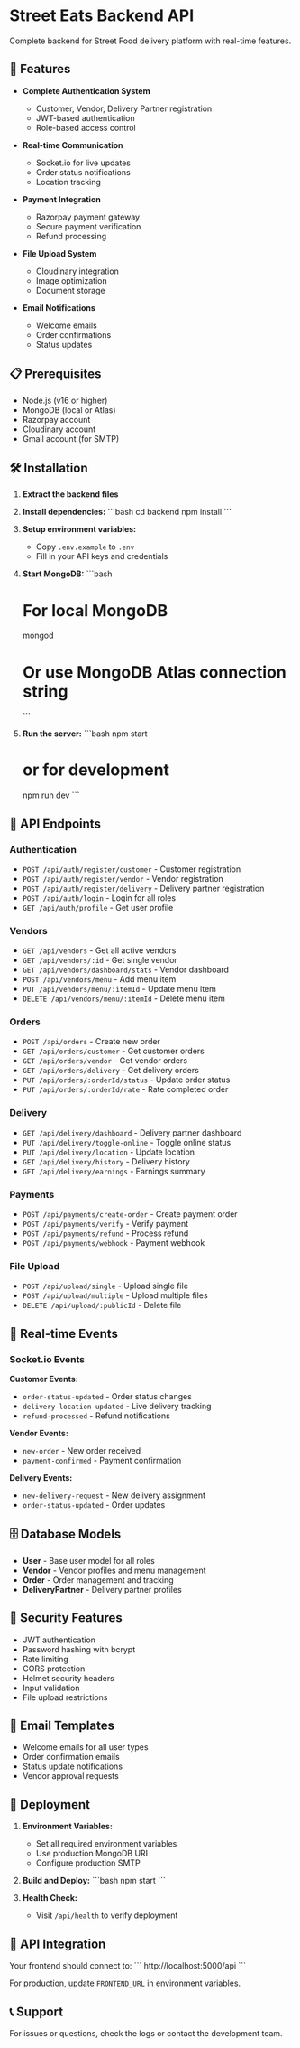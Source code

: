 # Street Eats Backend API

Complete backend for Street Food delivery platform with real-time features.

## 🚀 Features

- **Complete Authentication System**
  - Customer, Vendor, Delivery Partner registration
  - JWT-based authentication
  - Role-based access control

- **Real-time Communication**
  - Socket.io for live updates
  - Order status notifications
  - Location tracking

- **Payment Integration**
  - Razorpay payment gateway
  - Secure payment verification
  - Refund processing

- **File Upload System**
  - Cloudinary integration
  - Image optimization
  - Document storage

- **Email Notifications**
  - Welcome emails
  - Order confirmations
  - Status updates

## 📋 Prerequisites

- Node.js (v16 or higher)
- MongoDB (local or Atlas)
- Razorpay account
- Cloudinary account
- Gmail account (for SMTP)

## 🛠️ Installation

1. **Extract the backend files**
2. **Install dependencies:**
   \`\`\`bash
   cd backend
   npm install
   \`\`\`

3. **Setup environment variables:**
   - Copy `.env.example` to `.env`
   - Fill in your API keys and credentials

4. **Start MongoDB:**
   \`\`\`bash
   # For local MongoDB
   mongod
   
   # Or use MongoDB Atlas connection string
   \`\`\`

5. **Run the server:**
   \`\`\`bash
   npm start
   # or for development
   npm run dev
   \`\`\`

## 🔧 API Endpoints

### Authentication
- `POST /api/auth/register/customer` - Customer registration
- `POST /api/auth/register/vendor` - Vendor registration  
- `POST /api/auth/register/delivery` - Delivery partner registration
- `POST /api/auth/login` - Login for all roles
- `GET /api/auth/profile` - Get user profile

### Vendors
- `GET /api/vendors` - Get all active vendors
- `GET /api/vendors/:id` - Get single vendor
- `GET /api/vendors/dashboard/stats` - Vendor dashboard
- `POST /api/vendors/menu` - Add menu item
- `PUT /api/vendors/menu/:itemId` - Update menu item
- `DELETE /api/vendors/menu/:itemId` - Delete menu item

### Orders
- `POST /api/orders` - Create new order
- `GET /api/orders/customer` - Get customer orders
- `GET /api/orders/vendor` - Get vendor orders
- `GET /api/orders/delivery` - Get delivery orders
- `PUT /api/orders/:orderId/status` - Update order status
- `PUT /api/orders/:orderId/rate` - Rate completed order

### Delivery
- `GET /api/delivery/dashboard` - Delivery partner dashboard
- `PUT /api/delivery/toggle-online` - Toggle online status
- `PUT /api/delivery/location` - Update location
- `GET /api/delivery/history` - Delivery history
- `GET /api/delivery/earnings` - Earnings summary

### Payments
- `POST /api/payments/create-order` - Create payment order
- `POST /api/payments/verify` - Verify payment
- `POST /api/payments/refund` - Process refund
- `POST /api/payments/webhook` - Payment webhook

### File Upload
- `POST /api/upload/single` - Upload single file
- `POST /api/upload/multiple` - Upload multiple files
- `DELETE /api/upload/:publicId` - Delete file

## 🔄 Real-time Events

### Socket.io Events

**Customer Events:**
- `order-status-updated` - Order status changes
- `delivery-location-updated` - Live delivery tracking
- `refund-processed` - Refund notifications

**Vendor Events:**
- `new-order` - New order received
- `payment-confirmed` - Payment confirmation

**Delivery Events:**
- `new-delivery-request` - New delivery assignment
- `order-status-updated` - Order updates

## 🗄️ Database Models

- **User** - Base user model for all roles
- **Vendor** - Vendor profiles and menu management
- **Order** - Order management and tracking
- **DeliveryPartner** - Delivery partner profiles

## 🔐 Security Features

- JWT authentication
- Password hashing with bcrypt
- Rate limiting
- CORS protection
- Helmet security headers
- Input validation
- File upload restrictions

## 📧 Email Templates

- Welcome emails for all user types
- Order confirmation emails
- Status update notifications
- Vendor approval requests

## 🚀 Deployment

1. **Environment Variables:**
   - Set all required environment variables
   - Use production MongoDB URI
   - Configure production SMTP

2. **Build and Deploy:**
   \`\`\`bash
   npm start
   \`\`\`

3. **Health Check:**
   - Visit `/api/health` to verify deployment

## 🤝 API Integration

Your frontend should connect to:
\`\`\`
http://localhost:5000/api
\`\`\`

For production, update `FRONTEND_URL` in environment variables.

## 📞 Support

For issues or questions, check the logs or contact the development team.
